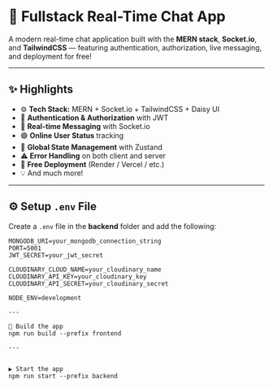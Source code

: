 # 💬 Fullstack Real-Time Chat App

A modern real-time chat application built with the **MERN stack**, **Socket.io**, and **TailwindCSS** — featuring authentication, authorization, live messaging, and deployment for free!

---

## ✨ Highlights

- ⚙️ **Tech Stack:** MERN + Socket.io + TailwindCSS + Daisy UI  
- 🔐 **Authentication & Authorization** with JWT  
- 💬 **Real-time Messaging** with Socket.io  
- 🟢 **Online User Status** tracking  
- 🧠 **Global State Management** with Zustand  
- ⚠️ **Error Handling** on both client and server  
- 🚀 **Free Deployment** (Render / Vercel / etc.)  
- 💡 And much more!

---

## ⚙️ Setup `.env` File

Create a `.env` file in the **backend** folder and add the following:

```env
MONGODB_URI=your_mongodb_connection_string
PORT=5001
JWT_SECRET=your_jwt_secret

CLOUDINARY_CLOUD_NAME=your_cloudinary_name
CLOUDINARY_API_KEY=your_cloudinary_key
CLOUDINARY_API_SECRET=your_cloudinary_secret

NODE_ENV=development

---

🧩 Build the app
npm run build --prefix frontend

---


▶️ Start the app
npm run start --prefix backend

